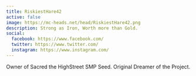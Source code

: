 ```yaml
---
title: RiskiestHare42
active: false
image: https://mc-heads.net/head/RiskiestHare42.png
description: Strong as Iron, Worth more than Gold.
social:
  facebook: https://www.facebook.com/
  twitter: https://www.twitter.com/
  instagram: https://www.instagram.com/
---
```


Owner of Sacred the HighStreet SMP Seed. Original Dreamer of the Project.
